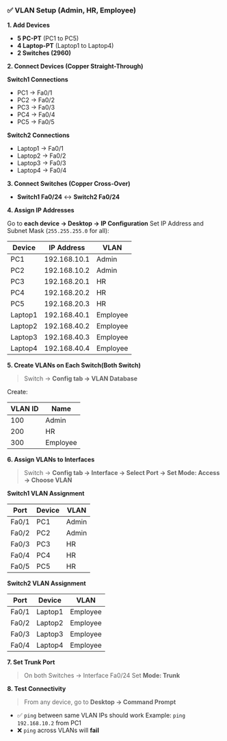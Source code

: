 ### ✅ VLAN Setup (Admin, HR, Employee)

**1. Add Devices**

  * **5 PC-PT** (PC1 to PC5)
  * **4 Laptop-PT** (Laptop1 to Laptop4)
  * **2 Switches (2960)**

**2. Connect Devices (Copper Straight-Through)**

**Switch1 Connections**

* PC1 → Fa0/1
* PC2 → Fa0/2
* PC3 → Fa0/3
* PC4 → Fa0/4
* PC5 → Fa0/5

**Switch2 Connections**

* Laptop1 → Fa0/1
* Laptop2 → Fa0/2
* Laptop3 → Fa0/3
* Laptop4 → Fa0/4

**3. Connect Switches (Copper Cross-Over)**

* **Switch1 Fa0/24** ↔ **Switch2 Fa0/24**

**4. Assign IP Addresses**

Go to **each device → Desktop → IP Configuration**
Set IP Address and Subnet Mask (`255.255.255.0` for all):

| Device  | IP Address   | VLAN     |
| ------- | ------------ | -------- |
| PC1     | 192.168.10.1 | Admin    |
| PC2     | 192.168.10.2 | Admin    |
| PC3     | 192.168.20.1 | HR       |
| PC4     | 192.168.20.2 | HR       |
| PC5     | 192.168.20.3 | HR       |
| Laptop1 | 192.168.40.1 | Employee |
| Laptop2 | 192.168.40.2 | Employee |
| Laptop3 | 192.168.40.3 | Employee |
| Laptop4 | 192.168.40.4 | Employee |

**5. Create VLANs on Each Switch(Both Switch)**

> Switch → **Config tab → VLAN Database**

Create:

| VLAN ID  | Name     |
| -------- | -------- |
| 100      | Admin    |
| 200      | HR       |
| 300      | Employee |

**6. Assign VLANs to Interfaces**

> Switch → **Config tab → Interface → Select Port → Set Mode: Access → Choose VLAN**

**Switch1 VLAN Assignment**

| Port  | Device | VLAN  |
| ----- | ------ | ----- |
| Fa0/1 | PC1    | Admin |
| Fa0/2 | PC2    | Admin |
| Fa0/3 | PC3    | HR    |
| Fa0/4 | PC4    | HR    |
| Fa0/5 | PC5    | HR    |

**Switch2 VLAN Assignment**

| Port  | Device  | VLAN     |
| ----- | ------- | -------- |
| Fa0/1 | Laptop1 | Employee |
| Fa0/2 | Laptop2 | Employee |
| Fa0/3 | Laptop3 | Employee |
| Fa0/4 | Laptop4 | Employee |

**7. Set Trunk Port**

> On both Switches → Interface Fa0/24
> Set **Mode: Trunk**

**8. Test Connectivity**

> From any device, go to **Desktop → Command Prompt**

* ✅ `ping` between same VLAN IPs should work
  Example: `ping 192.168.10.2` from PC1
* ❌ `ping` across VLANs will **fail**
